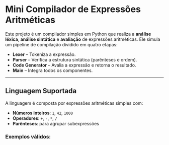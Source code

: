 # Mini Compilador de Expressões Aritméticas

Este projeto é um compilador simples em Python que realiza a **análise léxica**, **análise sintática** e **avaliação** de expressões aritméticas. Ele simula um pipeline de compilação dividido em quatro etapas:

- **Lexer** – Tokeniza a expressão.
- **Parser** – Verifica a estrutura sintática (parênteses e ordem).
- **Code Generator** – Avalia a expressão e retorna o resultado.
- **Main** – Integra todos os componentes.

---

## Linguagem Suportada

A linguagem é composta por expressões aritméticas simples com:

- **Números inteiros**: `1`, `42`, `1000`
- **Operadores**: `+`, `-`, `*`, `/`
- **Parênteses**: para agrupar subexpressões

### Exemplos válidos:


